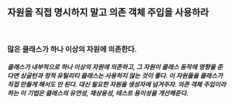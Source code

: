 ## 자원을 직접 명시하지 말고 의존 객체 주입을 사용하라

<br>

### 많은 클래스가 하나 이상의 자원에 의존한다.  
##### 클래스가 내부적으로 하나 이상의 자원에 의존하고, 그 자원이 클래스 동작에 영향을 준다면 싱글턴과 정적 유틸리티 클래스는 사용하지 않는 것이 좋다. 이 자원들을 클래스가 직접 만들게 해서도 안 된다. 대신 필요한 자원을 생성자에 넘겨주자. 의존 객체 주입이라 하는 이 기법은 클래스의 유연성, 재상용성, 테스트 용이성을 개선해준다.
